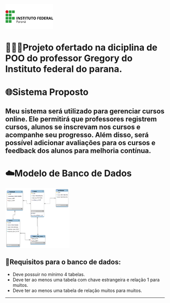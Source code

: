 <img src="pngwing.com.png" width="30%"/>

# 🧑🏽‍🏫Projeto ofertado na diciplina de POO do professor Gregory do Instituto federal do parana.

# 🌐Sistema Proposto 

## Meu sistema será utilizado para gerenciar cursos online. Ele permitirá que professores registrem cursos, alunos se inscrevam nos cursos e acompanhe seu progresso. Além disso, será possível adicionar avaliações para os cursos e feedback dos alunos para melhoria contínua.

# ☁️Modelo de Banco de Dados

<img src="cursopng.png" width="40%"/>

## 🛑Requisitos para o banco de dados:
* Deve possuir no mínimo 4 tabelas.
* Deve ter ao menos uma tabela com chave estrangeira e relação 1 para muitos.
* Deve ter ao menos uma tabela de relação muitos para muitos.

---
